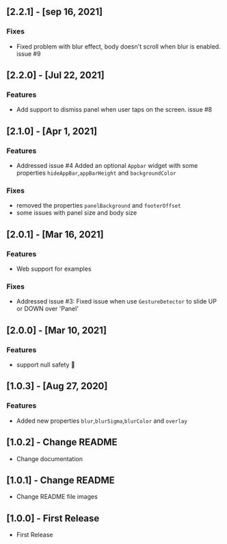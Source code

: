 ## [2.2.1] - [sep 16, 2021]
### Fixes
- Fixed problem with blur effect, body doesn't scroll when blur is enabled. issue #9

## [2.2.0] - [Jul 22, 2021]
### Features
- Add support to dismiss panel when user taps on the screen. issue #8
## [2.1.0] - [Apr 1, 2021]
### Features
- Addressed issue #4 Added an optional `Appbar` widget with some properties `hideAppBar`,`appBarHeight` and `backgroundColor`
### Fixes 
- removed the properties `panelBackground` and `footerOffset`
- some issues with panel size and body size

## [2.0.1] - [Mar 16, 2021]
### Features
- Web support for examples
### Fixes 
- Addressed issue #3: Fixed issue when use `GestureDetector` to slide UP or DOWN over 'Panel'

## [2.0.0] - [Mar 10, 2021]
### Features
- support null safety 🎉

## [1.0.3] - [Aug 27, 2020]
### Features
- Added new properties `blur`,`blurSigma`,`blurColor` and `overlay`

## [1.0.2] - Change README

* Change documentation

## [1.0.1] - Change README

* Change README file images

## [1.0.0] - First Release

* First Release
